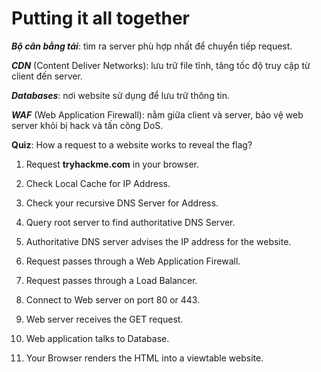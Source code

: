 # Putting it all together

***Bộ cân bằng tải***: tìm ra server phù hợp nhất để chuyển tiếp request.

***CDN*** (Content Deliver Networks): lưu trữ file tĩnh, tăng tốc độ truy cập từ client đến server.

***Databases***: nơi website sử dụng để lưu trữ thông tin.

***WAF*** (Web Application Firewall): nằm giữa client và server, bảo vệ web server khỏi bị hack và tấn công DoS.

**Quiz**: How a request to a website works to reveal the flag?

1. Request **tryhackme.com** in your browser.

2. Check Local Cache for IP Address.

3. Check your recursive DNS Server for Address.

4. Query root server to find authoritative DNS Server.

5. Authoritative DNS server advises the IP address for the website. 

6. Request passes through a Web Application Firewall.

7. Request passes through a Load Balancer.

8. Connect to Web server on port 80 or 443.

9. Web server receives the GET request.

10. Web application talks to Database.

11. Your Browser renders the HTML into a viewtable website. 